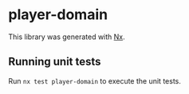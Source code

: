 # player-domain

This library was generated with [Nx](https://nx.dev).

## Running unit tests

Run `nx test player-domain` to execute the unit tests.
